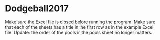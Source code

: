 # Dodgeball2017

Make sure the Excel file is closed before running the program.
Make sure that each of the sheets has a title in the first row as in the example Excel file.
Update: the order of the pools in the pools sheet no longer matters.
